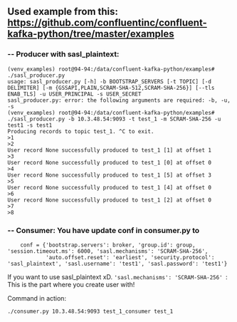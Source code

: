 ## Used example from this: https://github.com/confluentinc/confluent-kafka-python/tree/master/examples

### -- Producer with sasl_plaintext:
```
(venv_examples) root@94-94:/data/confluent-kafka-python/examples# ./sasl_producer.py
usage: sasl_producer.py [-h] -b BOOTSTRAP_SERVERS [-t TOPIC] [-d DELIMITER] [-m {GSSAPI,PLAIN,SCRAM-SHA-512,SCRAM-SHA-256}] [--tls ENAB_TLS] -u USER_PRINCIPAL -s USER_SECRET
sasl_producer.py: error: the following arguments are required: -b, -u, -s
(venv_examples) root@94-94:/data/confluent-kafka-python/examples# ./sasl_producer.py -b 10.3.48.54:9093 -t test_1 -m SCRAM-SHA-256 -u test1 -s test1
Producing records to topic test_1. ^C to exit.
>1
>2
User record None successfully produced to test_1 [1] at offset 1
>3
User record None successfully produced to test_1 [0] at offset 0
>4
User record None successfully produced to test_1 [5] at offset 3
>5
User record None successfully produced to test_1 [4] at offset 0
>6
User record None successfully produced to test_1 [2] at offset 0
>7
>8
```

### -- Consumer: You have update conf in consumer.py to
```
    conf = {'bootstrap.servers': broker, 'group.id': group, 'session.timeout.ms': 6000, 'sasl.mechanisms': 'SCRAM-SHA-256',
            'auto.offset.reset': 'earliest', 'security.protocol': 'sasl_plaintext', 'sasl.username': 'test1', 'sasl.password': 'test1'}
```
If you want to use sasl_plaintext xD.  `'sasl.mechanisms': 'SCRAM-SHA-256' `: This is the part where you create user with!

Command in action:
```
./consumer.py 10.3.48.54:9093 test_1_consumer test_1
```
